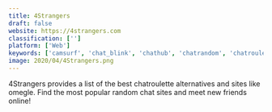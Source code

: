 ```yaml
---
title: 4Strangers
draft: false 
website: https://4strangers.com
classification: ['']
platform: ['Web']
keywords: ['camsurf', 'chat_blink', 'chathub', 'chatrandom', 'chatroulette', 'chatxp', 'facechat', 'how_to_chat_online', 'nickego', 'omegle', 'openchat.pro', 'random_video_chat', 'tokcha']
image: 2020/04/4Strangers.png
---
```

4Strangers provides a list of the best chatroulette alternatives and sites like omegle. Find the most popular random chat sites and meet new friends online!
